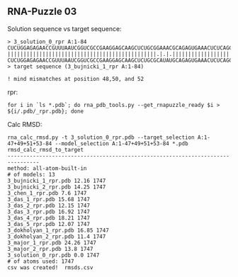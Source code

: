 RNA-Puzzle 03 
-----------------------------------------------------------------------------

Solution sequence vs target sequence:

```
> 3_solution_0_rpr A:1-84
CUCUGGAGAGAACCGUUUAAUCGGUCGCCGAAGGAGCAAGCUCUGCGGAAACGCAGAGUGAAACUCUCAGGCAAAAGGACAGAG
|||||||||||||||||||||||||||||||||||||||||||||||.|.|.||||||||||||||||||||||||||||||||
CUCUGGAGAGAACCGUUUAAUCGGUCGCCGAAGGAGCAAGCUCUGCGCAUAUGCAGAGUGAAACUCUCAGGCAAAAGGACAGAG
> target sequence (3_bujnicki_1_rpr A:1-84)

! mind mismatches at position 48,50, and 52
```

rpr:

	for i in `ls *.pdb`; do rna_pdb_tools.py --get_rnapuzzle_ready $i > ${i/.pdb/_rpr.pdb}; done

Calc RMSD:

    rna_calc_rmsd.py -t 3_solution_0_rpr.pdb --target_selection A:1-47+49+51+53-84 --model_selection A:1-47+49+51+53-84 *.pdb
    rmsd_calc_rmsd_to_target
    --------------------------------------------------------------------------------
    method: all-atom-built-in
    # of models: 13
    3_bujnicki_1_rpr.pdb 12.16 1747
    3_bujnicki_2_rpr.pdb 14.25 1747
    3_chen_1_rpr.pdb 7.6 1747
    3_das_1_rpr.pdb 15.68 1747
    3_das_2_rpr.pdb 12.15 1747
    3_das_3_rpr.pdb 16.92 1747
    3_das_4_rpr.pdb 18.21 1747
    3_das_5_rpr.pdb 12.07 1747
    3_dokholyan_1_rpr.pdb 16.85 1747
    3_dokholyan_2_rpr.pdb 11.4 1747
    3_major_1_rpr.pdb 24.26 1747
    3_major_2_rpr.pdb 13.8 1747
    3_solution_0_rpr.pdb 0.0 1747
    # of atoms used: 1747
    csv was created!  rmsds.csv

